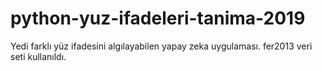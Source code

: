 # python-yuz-ifadeleri-tanima-2019
 Yedi farklı yüz ifadesini algılayabilen yapay zeka uygulaması. fer2013 veri seti kullanıldı.
